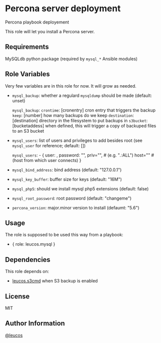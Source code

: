 Percona server deployment
=========================

Percona playbook deployement

This role will let you install a Percona server.

Requirements
------------

MySQLdb python package (required by `mysql_*` Ansible modules)

Role Variables
--------------

Very few variables are in this role for now. It will grow as needed.

- `mysql_backup`: whether a regulard `mysqldump` should be made (default: unset)

    `mysql_backup`:
      `crontime`: [cronentry] cron entry that triggers the backup
      `keep`: [number] how many backups do we keep
      `destination`: [destination] directory in the filesystem to put backups in
      `s3bucket`: [bucketaddess] when defined, this will trigger a copy of backuped files to an S3 bucket

- `mysql_users`: list of users and privileges to add besides root (see `mysql_user` for reference; default: [])

    `mysql_users`:
      - { user: <username>,
          password: "<password>",
          priv="<privileges>", # (e.g. "*.*:ALL")
          host="<host>" # (host from which user connects)
         }

- `mysql_bind_address`: bind address (default: "127.0.0.1")
- `mysql_key_buffer`: buffer size for keys (default: "16M")
- `mysql_php5`: should we install mysql php5 extensions (default: false)
- `mysql_root_password`: root password (default: "changeme")

- `percona_version`: major.minor version to install (defaumt: "5.6")

Usage
-----

The role is supposed to be used this way from a playbook:

   - { role: leucos.mysql }

Dependencies
------------

This role depends on:
- [leucos.s3cmd](https://github.com/leucos/ansible-s3cmd) when S3 backup is enabled

License
-------

MIT

Author Information
------------------

[@leucos](https://github.com/leucos)
